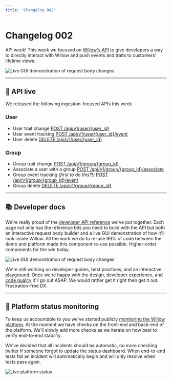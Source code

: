 ```yaml
---
title: "Changelog 002"
---
```


# Changelog 002

API week! This week we focused on [Willow's API](https://heywillow.io/docs) to give developers a way to directly interact with Willow and push events and traits to customers' lifetime views.

![Live GUI demonstration of request body changes](/images/changelog/2022-04-08/live-gui-demo.gif)

---

## 🚀 API live

We released the following ingestion-focused APIs this week

### User

- User trait change [POST /api/v1/user/{user_id}](https://heywillow.io/docs/v1/user/user_id)
- User event tracking [POST /api/v1/user/{user_id}/event](https://heywillow.io/docs/v1/user/user_id/event)
- User delete [DELETE /api/v1/user/{user_id}](https://heywillow.io/docs/v1/user/user_id/delete)

### Group

- Group trait change [POST /api/v1/group/{group_id}](https://heywillow.io/docs/v1/group/group_id)
- Associate a user with a group [POST /api/v1/group/{group_id}/associate](https://heywillow.io/docs/v1/group/group_id/associate)
- Group event tracking _(first to do this?!)_ [POST /api/v1/group/{group_id}/event](https://heywillow.io/docs/v1/group/group_id/event)
- Group delete [DELETE /api/v1/group/{group_id}](https://heywillow.io/docs/v1/group/group_id/delete)

---

## 📚 Developer docs

We're really proud of the [developer API reference](http://heywillow.io/docs/v1/introduction) we've put together. Each page not only has the reference bits you need to build with the API but both an interactive request body builder and a live GUI demonstration of how it'll look inside Willow. All the work we do to re-use 99% of code between the demo and platform made this component re-use possible. Higher-order components for the win today.

![Live GUI demonstration of request body changes](/images/changelog/2022-04-08/dev-docs-gui.jpg)

We're still working on developer guides, best practices, and an interactive playground. Once we're happy with the design, developer experience, and [code quality](https://thenextweb.com/news/steve-jobs-obsession-with-the-quality-of-the-things-unseen#:~:text=He%20said%20that%20his,all%20the%20way%20through.%E2%80%9D) it'll go out ASAP. We would rather get it right then get it out. Frustration-free DX.

---

## 🚀 Platform status monitoring

To keep us accountable to you we've started publicly [monitoring the Willow platform](https://status.heywillow.io). At the moment we have checks on the front-end and back-end of the platform. We'll slowly add more checks as we iterate on how best to verify end-to-end stability.

We've decided that all incidents should be automatic, no more checking twitter if someone forgot to update the status dashboard. When end-to-end tests fail an incident will automatically begin and will only resolve when tests pass again.

![Live platform status](/images/changelog/2022-04-08/platform-status-ping.gif)
